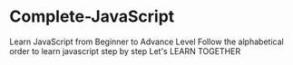 # Complete-JavaScript
Learn JavaScript from Beginner to Advance Level
Follow the alphabetical order to learn javascript step by step
Let's LEARN TOGETHER
